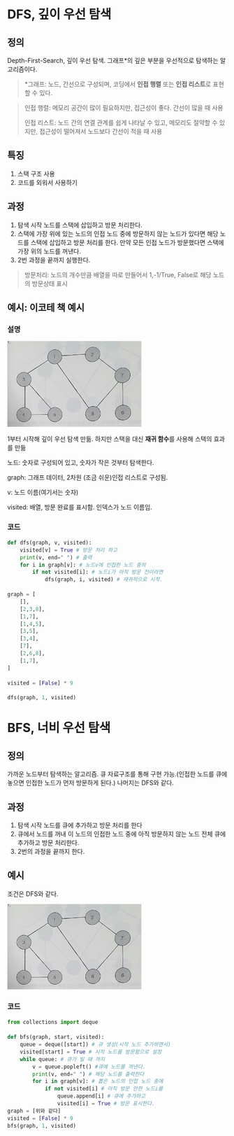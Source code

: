 # DFS, 깊이 우선 탐색

## 정의 

Depth-First-Search, 깊이 우선 탐색. 그래프*의 깊은 부분을 우선적으로 탐색하는 알고리즘이다. 

> *그래프: 노드, 간선으로 구성되며, 코딩에서 **인접 행렬** 또는 **인접 리스트**로 표현할 수 있다. 

> 인접 행렬: 메모리 공간이 많이 필요하지만, 접근성이  좋다. 간선이 많을 때 사용
>
> 인접 리스트: 노드 간의 연결 관계를 쉽게 나타날 수 있고, 메모리도 절약할 수 있지만, 접근성이 떨어져서 노드보다 간선이 적을 때 사용

## 특징

1. 스택 구조 사용
2. 코드를 외워서 사용하기

## 과정

1. 탐색 시작 노드를 스택에 삽입하고 방문 처리한다.
2. 스택에 가장 위에 있는 노드의 인접 노드 중에 방문하지 않는 노드가 있다면 해당 노드를 스택에 삽입하고 방문 처리를 한다. 만약 모든 인접 노드가 방문했다면  스택에 가장 위의 노드를 꺼낸다. 
3. 2번 과정을 끝까지 실행한다. 

> 방문처리: 노드의 개수만큼 배열을 따로 만들어서 1,-1/True, False로 해당 노드의 방문상태 표시

## 예시: 이코테 책 예시

### 설명

<img src="https://github.com/algojunior/KYJ/blob/main/DFS-BFS/dfsPhoto.jpg?raw=true" style="zoom:30%;" />

1부터 시작해 깊이 우선 탐색 만듦. 하지만 스택을 대신 **재귀 함수**를 사용해 스택의 효과를 만듦

노드: 숫자로 구성되어 있고, 숫자가 작은 것부터 탐색한다. 

graph: 그래프 데이터, 2차원 (조금 쉬운)인접 리스트로 구성됨.

v: 노드 이름(여기서는 숫자)

visited: 배열, 방문 완료를 표시함. 인덱스가 노드 이름임.

### 코드

```python
def dfs(graph, v, visited):
    visited[v] = True # 방문 처리 하고
    print(v, end=" ") # 출력
    for i in graph[v]: # 노드v에 인접한 노드 중의
        if not visited[i]: # 노드i가 아직 방문 전이라면
            dfs(graph, i, visited) # 재귀적으로 시작.
            
graph = [
    [],
    [2,3,8],
    [1,7],
    [1,4,5],
    [3,5],
    [3,4],
    [7],
    [2,6,8],
    [1,7],    
]

visited = [False] * 9

dfs(graph, 1, visited)
```



# BFS, 너비 우선 탐색

## 정의 

가까운 노드부터 탐색하는 알고리즘. 큐 자료구조를 통해 구현 가능.(인접한 노드를 큐에 놓으면 인접한 노드가 먼저 방문하게 된다.) 나머지는 DFS와 같다. 

## 과정

1. 탐색 시작 노드를 큐에 추가하고 방문 처리를 한다
2. 큐에서 노드를 꺼내 이 노드의 인접한 노드 중에 아직 방문하지 않는 노드 전체 큐에 추가하고 방문 처리한다. 
3. 2번의 과정을 끝까지 한다. 

## 예시

조건은 DFS와 같다.

<img src="https://github.com/algojunior/KYJ/blob/main/DFS-BFS/dfsPhoto.jpg?raw=true" style="zoom:30%;" />

### 코드

```python
from collections import deque 

def bfs(graph, start, visited):
    queue = deque([start]) # 큐 생성(시작 노드 추가하면서)
    visited[start] = True # 시작 노드를 방문함으로 설정
    while queue: # 큐가 빌 때 까지
        v = queue.popleft() #큐에 노드를 꺼낸다.
        print(v, end=" ") # 해당 노드를 출력한다
        for i in graph[v]: # 뽑은 노드의 인접 노드 중에 
            if not visited[i] # 아직 방문 안한 노드i를
            	queue.append[i] # 큐에 추가하고
                visited[i] = True # 방문 표시한다. 
graph = [위와 같다]
visited = [False] * 9
bfs(graph, 1, visited)
```

